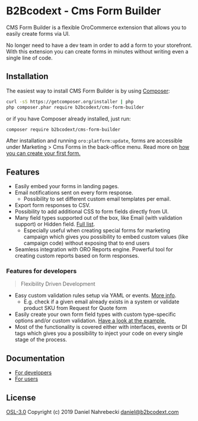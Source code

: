 # B2Bcodext - Cms Form Builder

CMS Form Builder is a flexible OroCommerce extension that allows you to easily create
forms via UI. 

No longer need to have a dev team in order to add a form to your storefront. With this extension you can create forms in minutes without writing even a single line of code.

## Installation

The easiest way to install CMS Form Builder is by using [Composer](https://getcomposer.org):

```bash
curl -sS https://getcomposer.org/installer | php
php composer.phar require b2bcodext/cms-form-builder
```

or if you have Composer already installed, just run:

```bash
composer require b2bcodext/cms-form-builder
```

After installation and running `oro:platform:update`, forms are accessible under Marketing > Cms Forms in the back-office menu. Read more on [how you can create your first form.](./src/B2bCode/Bundle/CmsFormBundle/Resources/doc/user_doc.md#how-to-create-your-first-form)


## Features

- Easily embed your forms in landing pages.
- Email notifications sent on every form response.
    - Possibility to set different custom email templates per email.
- Export form responses to CSV.
- Possibility to add additional CSS to form fields directly from UI.
- Many field types supported out of the box, like Email (with validation support) or Hidden field. [Full list](./src/B2bCode/Bundle/CmsFormBundle/Resources/doc/field_types.md).
   - Especially useful when creating special forms for marketing campaign which gives you possibility to embed custom values (like campaign code) without exposing that to end users
- Seamless integration with ORO Reports engine. Powerful tool for creating custom reports based on form responses.

### Features for developers

> Flexibility Driven Development

- Easy custom validation rules setup via YAML or events. [More info](./src/B2bCode/Bundle/CmsFormBundle/Resources/doc/dev_doc.md#validation).
    - E.g. check if a given email already exists in a system or validate product SKU from Request for Quote form
- Easily create your own form field types with custom type-specific options and/or custom validation. [Have a look at the example.](./src/B2bCode/Bundle/CmsFormBundle/Resources/doc/dev_doc.md#how-to-add-new-field-type)
- Most of the functionality is covered either with interfaces, events or DI tags which gives you a possibility to inject your code on every single stage of the process.

## Documentation

- [For developers](./src/B2bCode/Bundle/CmsFormBundle/Resources/doc/dev_doc.md)
- [For users](./src/B2bCode/Bundle/CmsFormBundle/Resources/doc/user_doc.md)

## License

[OSL-3.0](./LICENSE) Copyright (c) 2019 Daniel Nahrebecki <daniel@b2bcodext.com>
